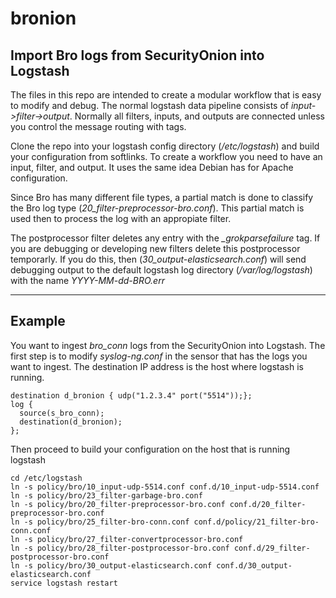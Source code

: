 # bronion
## Import Bro logs from SecurityOnion into Logstash

The files in this repo are intended to create a modular workflow that is easy to modify and debug.  The normal logstash data pipeline consists of *input->filter->output*. Normally all filters, inputs, and outputs  are connected unless you control the message routing with tags.

Clone the repo into your logstash config directory (*/etc/logstash*) and build your configuration from softlinks. To create a workflow you need to have an input, filter, and output. It uses the same idea Debian has for Apache configuration.

Since Bro has many different file types, a partial match is done to classify the Bro log type (*20_filter-preprocessor-bro.conf*). This partial match is used then to process the log with an appropiate filter.

The postprocessor filter deletes any entry with the *_grokparsefailure* tag.  If you are debugging or developing new filters delete this postprocessor temporarly.  If you do this, then (*30_output-elasticsearch.conf*) will send debugging output to the default logstash log directory (*/var/log/logstash*) with the name *YYYY-MM-dd-BRO.err*

---

## Example

You want to ingest *bro_conn* logs from the SecurityOnion into Logstash. The first step is to modify *syslog-ng.conf*
in the sensor that has the logs you want to ingest. The destination IP address is the host where logstash is running.

```
destination d_bronion { udp("1.2.3.4" port("5514"));};
log {
  source(s_bro_conn);
  destination(d_bronion);
};
```

Then proceed to build your configuration on the host that is running logstash

```shell
cd /etc/logstash
ln -s policy/bro/10_input-udp-5514.conf conf.d/10_input-udp-5514.conf
ln -s policy/bro/23_filter-garbage-bro.conf
ln -s policy/bro/20_filter-preprocessor-bro.conf conf.d/20_filter-preprocessor-bro.conf
ln -s policy/bro/25_filter-bro-conn.conf conf.d/policy/21_filter-bro-conn.conf
ln -s policy/bro/27_filter-convertprocessor-bro.conf
ln -s policy/bro/28_filter-postprocessor-bro.conf conf.d/29_filter-postprocessor-bro.conf
ln -s policy/bro/30_output-elasticsearch.conf conf.d/30_output-elasticsearch.conf
service logstash restart
```
